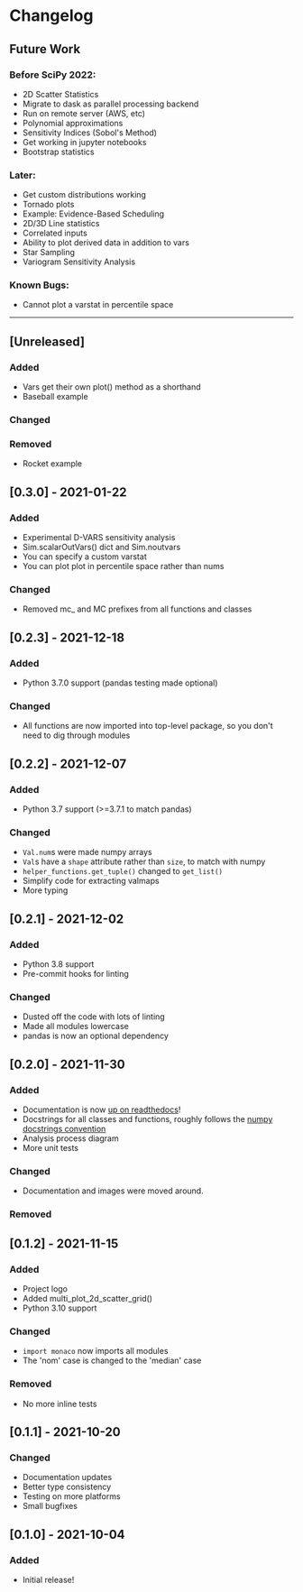 # Changelog

## Future Work
### Before SciPy 2022:
- 2D Scatter Statistics
- Migrate to dask as parallel processing backend
- Run on remote server (AWS, etc)
- Polynomial approximations
- Sensitivity Indices (Sobol's Method)
- Get working in jupyter notebooks
- Bootstrap statistics
### Later:
- Get custom distributions working
- Tornado plots
- Example: Evidence-Based Scheduling
- 2D/3D Line statistics
- Correlated inputs
- Ability to plot derived data in addition to vars
- Star Sampling
- Variogram Sensitivity Analysis
### Known Bugs:
- Cannot plot a varstat in percentile space
----

## [Unreleased]
### Added    
* Vars get their own plot() method as a shorthand
* Baseball example
### Changed    
### Removed    
* Rocket example


## [0.3.0] - 2021-01-22
### Added    
* Experimental D-VARS sensitivity analysis
* Sim.scalarOutVars() dict and Sim.noutvars
* You can specify a custom varstat
* You can plot plot in percentile space rather than nums
### Changed    
* Removed mc_ and MC prefixes from all functions and classes


## [0.2.3] - 2021-12-18
### Added    
* Python 3.7.0 support (pandas testing made optional)
### Changed    
* All functions are now imported into top-level package, so you don't need to dig through modules


## [0.2.2] - 2021-12-07
### Added    
* Python 3.7 support (>=3.7.1 to match pandas)
### Changed    
* `Val.num`s were made numpy arrays
* `Val`s have a `shape` attribute rather than `size`, to match with numpy
* `helper_functions.get_tuple()` changed to `get_list()`
* Simplify code for extracting valmaps
* More typing

## [0.2.1] - 2021-12-02
### Added    
* Python 3.8 support
* Pre-commit hooks for linting
### Changed    
* Dusted off the code with lots of linting
* Made all modules lowercase
* pandas is now an optional dependency


## [0.2.0] - 2021-11-30
### Added    
* Documentation is now [up on readthedocs](https://monaco.readthedocs.io/en/latest/)!
* Docstrings for all classes and functions, roughly follows the [numpy docstrings convention](https://numpydoc.readthedocs.io/en/latest/format.html)
* Analysis process diagram
* More unit tests
### Changed    
* Documentation and images were moved around.
### Removed    


## [0.1.2] - 2021-11-15
### Added    
* Project logo
* Added multi_plot_2d_scatter_grid()
* Python 3.10 support
### Changed
* `import monaco` now imports all modules
* The 'nom' case is changed to the 'median' case
### Removed    
* No more inline tests

## [0.1.1] - 2021-10-20
### Changed
* Documentation updates
* Better type consistency
* Testing on more platforms
* Small bugfixes

## [0.1.0] - 2021-10-04
### Added
* Initial release!
